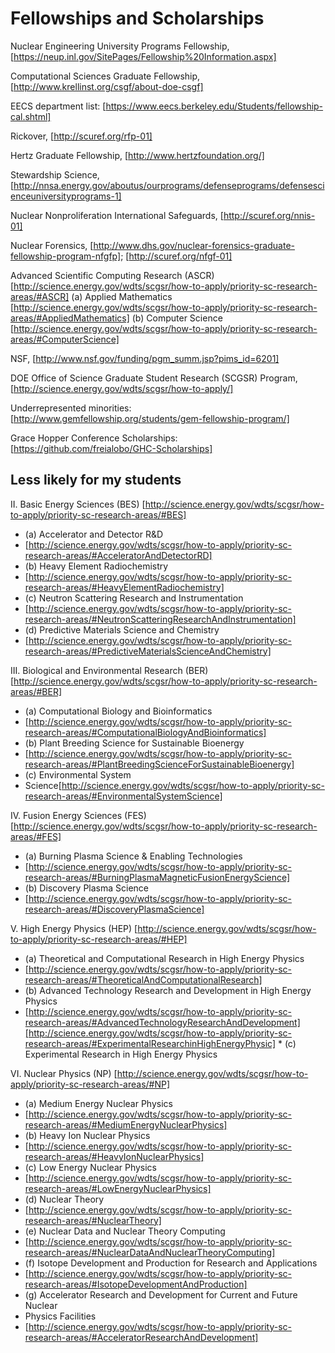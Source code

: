 # Fellowships and Scholarships

Nuclear Engineering University Programs Fellowship, 
[https://neup.inl.gov/SitePages/Fellowship%20Information.aspx]


Computational Sciences Graduate Fellowship,
[http://www.krellinst.org/csgf/about-doe-csgf]
 

EECS department list:
[https://www.eecs.berkeley.edu/Students/fellowship-cal.shtml]


Rickover, [http://scuref.org/rfp-01] 


Hertz Graduate Fellowship, [http://www.hertzfoundation.org/]
 

Stewardship Science,
[http://nnsa.energy.gov/aboutus/ourprograms/defenseprograms/defensescienceuniversityprograms-1]


Nuclear Nonproliferation International Safeguards, [http://scuref.org/nnis-01]


Nuclear Forensics,
[http://www.dhs.gov/nuclear-forensics-graduate-fellowship-program-nfgfp];
[http://scuref.org/nfgf-01] 


Advanced Scientific Computing Research (ASCR)
[http://science.energy.gov/wdts/scgsr/how-to-apply/priority-sc-research-areas/#ASCR]
(a) Applied Mathematics
[http://science.energy.gov/wdts/scgsr/how-to-apply/priority-sc-research-areas/#AppliedMathematics]
(b) Computer Science
[http://science.energy.gov/wdts/scgsr/how-to-apply/priority-sc-research-areas/#ComputerScience]


NSF, [http://www.nsf.gov/funding/pgm_summ.jsp?pims_id=6201] 


DOE Office of Science Graduate Student Research (SCGSR) Program,
[http://science.energy.gov/wdts/scgsr/how-to-apply/] 


Underrepresented minorities:
[http://www.gemfellowship.org/students/gem-fellowship-program/] 


Grace Hopper Conference Scholarships:
[https://github.com/freialobo/GHC-Scholarships]

Less likely for my students
---------------------------------------------------------------------------------------------------
II. Basic Energy Sciences (BES)
[http://science.energy.gov/wdts/scgsr/how-to-apply/priority-sc-research-areas/#BES]
  *   (a) Accelerator and Detector R&D
  *   [http://science.energy.gov/wdts/scgsr/how-to-apply/priority-sc-research-areas/#AcceleratorAndDetectorRD]
  *   (b) Heavy Element Radiochemistry
  *   [http://science.energy.gov/wdts/scgsr/how-to-apply/priority-sc-research-areas/#HeavyElementRadiochemistry]
  *   (c) Neutron Scattering Research and Instrumentation
  *   [http://science.energy.gov/wdts/scgsr/how-to-apply/priority-sc-research-areas/#NeutronScatteringResearchAndInstrumentation]
  *   (d) Predictive Materials Science and Chemistry
  *   [http://science.energy.gov/wdts/scgsr/how-to-apply/priority-sc-research-areas/#PredictiveMaterialsScienceAndChemistry]

III. Biological and Environmental Research (BER)
[http://science.energy.gov/wdts/scgsr/how-to-apply/priority-sc-research-areas/#BER]
  *   (a) Computational Biology and Bioinformatics
  *   [http://science.energy.gov/wdts/scgsr/how-to-apply/priority-sc-research-areas/#ComputationalBiologyAndBioinformatics]
  *   (b) Plant Breeding Science for Sustainable Bioenergy
  *   [http://science.energy.gov/wdts/scgsr/how-to-apply/priority-sc-research-areas/#PlantBreedingScienceForSustainableBioenergy]
  *   (c) Environmental System
  *   Science[http://science.energy.gov/wdts/scgsr/how-to-apply/priority-sc-research-areas/#EnvironmentalSystemScience]

IV. Fusion Energy Sciences (FES)
[http://science.energy.gov/wdts/scgsr/how-to-apply/priority-sc-research-areas/#FES]
  *   (a) Burning Plasma Science & Enabling Technologies
  *   [http://science.energy.gov/wdts/scgsr/how-to-apply/priority-sc-research-areas/#BurningPlasmaMagneticFusionEnergyScience]
  *   (b) Discovery Plasma Science
  *   [http://science.energy.gov/wdts/scgsr/how-to-apply/priority-sc-research-areas/#DiscoveryPlasmaScience]

V. High Energy Physics (HEP)
[http://science.energy.gov/wdts/scgsr/how-to-apply/priority-sc-research-areas/#HEP]
  *   (a) Theoretical and Computational Research in High Energy Physics
  *   [http://science.energy.gov/wdts/scgsr/how-to-apply/priority-sc-research-areas/#TheoreticalAndComputationalResearch]
  *   (b) Advanced Technology Research and Development in High Energy Physics
  *   [http://science.energy.gov/wdts/scgsr/how-to-apply/priority-sc-research-areas/#AdvancedTechnologyResearchAndDevelopment][http://science.energy.gov/wdts/scgsr/how-to-apply/priority-sc-research-areas/#ExperimentalResearchinHighEnergyPhysic]
     *   (c) Experimental Research in High Energy Physics

VI. Nuclear Physics (NP)
[http://science.energy.gov/wdts/scgsr/how-to-apply/priority-sc-research-areas/#NP]
  *   (a) Medium Energy Nuclear Physics
  *   [http://science.energy.gov/wdts/scgsr/how-to-apply/priority-sc-research-areas/#MediumEnergyNuclearPhysics]
  *   (b) Heavy Ion Nuclear Physics
  *   [http://science.energy.gov/wdts/scgsr/how-to-apply/priority-sc-research-areas/#HeavyIonNuclearPhysics]
  *   (c) Low Energy Nuclear Physics
  *   [http://science.energy.gov/wdts/scgsr/how-to-apply/priority-sc-research-areas/#LowEnergyNuclearPhysics]
  *   (d) Nuclear Theory
  *   [http://science.energy.gov/wdts/scgsr/how-to-apply/priority-sc-research-areas/#NuclearTheory]
  *   (e) Nuclear Data and Nuclear Theory Computing
  *   [http://science.energy.gov/wdts/scgsr/how-to-apply/priority-sc-research-areas/#NuclearDataAndNuclearTheoryComputing]
  *   (f) Isotope Development and Production for Research and Applications
  *   [http://science.energy.gov/wdts/scgsr/how-to-apply/priority-sc-research-areas/#IsotopeDevelopmentAndProduction]
  *   (g) Accelerator Research and Development for Current and Future Nuclear
  *   Physics Facilities
  *   [http://science.energy.gov/wdts/scgsr/how-to-apply/priority-sc-research-areas/#AcceleratorResearchAndDevelopment]


